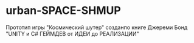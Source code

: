 # urban-SPACE-SHMUP
Прототип игры "Космический шутер" созданпо книге Джереми Бонд "UNITY и C# ГЕЙМДЕВ от ИДЕИ до РЕАЛИЗАЦИИ"
